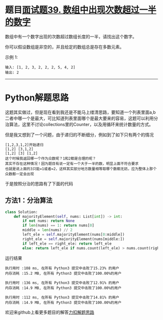 # 题目[面试题39. 数组中出现次数超过一半的数字](https://leetcode-cn.com/problems/shu-zu-zhong-chu-xian-ci-shu-chao-guo-yi-ban-de-shu-zi-lcof/)

数组中有一个数字出现的次数超过数组长度的一半，请找出这个数字。

你可以假设数组是非空的，并且给定的数组总是存在多数元素。 

示例 1:

```
输入: [1, 2, 3, 2, 2, 2, 5, 4, 2]
输出: 2
```

*****

# Python解题思路

这题其实做过，但是现在看到我还是不能马上缕清思路，要知道一个列表里面a,b二者中哪一个是最大，可比知道列表里面哪个是最大要来的容易，这题可以利用分治算法，这里不讨论collections里的Counter，以及用循环来统计数量的方式。

但是我又想到了一个问题，由于递归的不断细分，例如到了如下只有两个的情况

```
[1,2,3,1,2]开始递归
[1,2] [3,1,2]
[1,2] [3] [1,2]
这个时候我返回哪一个作为众数呢？1和2都是合理的呢？
其实不存在这种情况！因为题目有说一定有一个大于一半的数，明显上面不符合要求
也就是说上面的3只能=1或者=2，这样其实部分地方数量相等取哪个数都无妨，应为整体上那个众数都一定会出现
```

于是按照分治的思路有了下面的代码

## 方法1：分治算法

```python
class Solution:
    def majorityElement(self, nums: List[int]) -> int:
        if not nums: return None
        if len(nums) == 1: return nums[0]
        middle = len(nums) // 2
        left_ele = self.majorityElement(nums[0:middle])
        right_ele = self.majorityElement(nums[middle:])
        if left_ele == right_ele: return left_ele
        else: return left_ele if nums.count(left_ele) > nums.count(right_ele) else right_ele
```

运行结果

```
执行用时 :108 ms, 在所有 Python3 提交中击败了15.23% 的用户
内存消耗 :15.2 MB, 在所有 Python3 提交中击败了100.00%的用户

执行用时 :136 ms, 在所有 Python3 提交中击败了12.91% 的用户
内存消耗 :14.9 MB, 在所有 Python3 提交中击败了100.00%的用户

执行用时 :112 ms, 在所有 Python3 提交中击败了14.81% 的用户
内存消耗 :14.9 MB, 在所有 Python3 提交中击败了100.00%的用户
```

欢迎来github上看更多题目的解答[力扣解题思路](https://github.com/WRAllen/LeetCode)

  